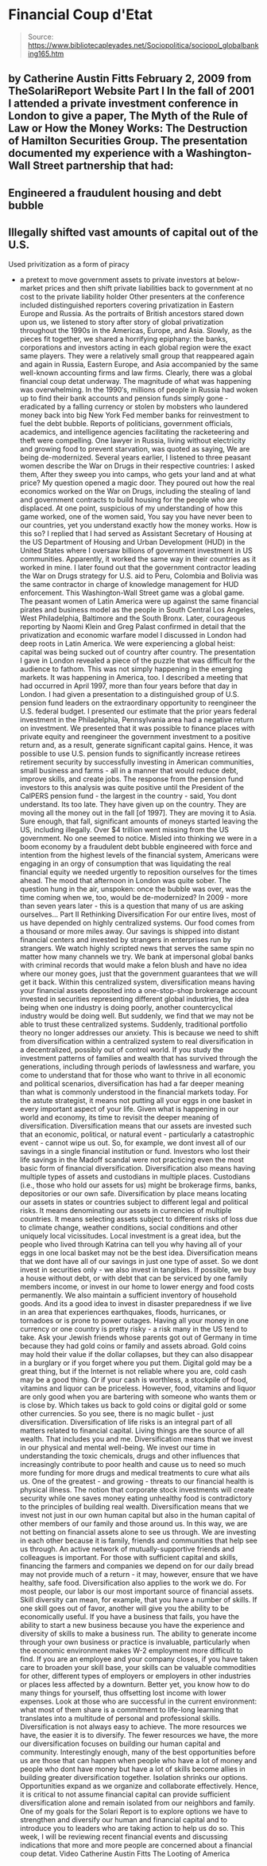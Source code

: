# Financial Coup d'Etat

> Source: https://www.bibliotecapleyades.net/Sociopolitica/sociopol_globalbanking165.htm

by Catherine Austin Fitts
February 2, 2009
from
TheSolariReport Website
Part I
In the fall of 2001 I attended a private investment conference in London to
give a paper,
The Myth of the Rule of Law or How the Money Works:
The Destruction of Hamilton Securities Group.
The presentation documented my experience with a Washington-Wall Street
partnership that had:
-
Engineered a fraudulent housing and debt
bubble
-
Illegally shifted vast amounts of
capital out of the U.S.
-
Used privitization as a form of piracy
- a pretext to move government assets to private investors at
below-market prices and then shift private liabilities back to
government at no cost to the private liability holder
Other presenters at the conference included
distinguished reporters covering privatization in Eastern Europe and Russia.
As the portraits of British ancestors stared down upon us, we listened to
story after story of global privatization throughout the 1990s in the
Americas, Europe, and Asia.
Slowly, as the pieces fit together, we shared a horrifying epiphany:
the
banks, corporations and investors acting in each global region were the
exact same players. They were a relatively small group that reappeared again
and again in Russia, Eastern Europe, and Asia accompanied by the same
well-known accounting firms and law firms.
Clearly, there was a global financial coup detat underway.
The magnitude of what was happening was overwhelming. In the 1990′s,
millions of people in Russia had woken up to find their bank accounts and
pension funds simply gone - eradicated by a falling currency or stolen by
mobsters who laundered money back into big New York Fed member banks for
reinvestment to fuel the debt bubble.
Reports of politicians, government officials, academics, and intelligence
agencies facilitating the racketeering and theft were compelling. One lawyer
in Russia, living without electricity and growing food to prevent
starvation, was quoted as saying,
We are being de-modernized.
Several years earlier, I listened to three peasant women describe the War on
Drugs in their respective countries:
I asked them,
After they sweep you into camps, who gets
your land and at what price?
My question opened a magic door.
They poured out
how the real economics worked on the War on Drugs, including the stealing of
land and government contracts to build housing for the people who are
displaced.
At one point, suspicious of my understanding of how this game worked, one of
the women said,
You say you have never been to our
countries, yet you understand exactly how the money works. How is this
so?
I replied that I had served as Assistant
Secretary of Housing at the US Department of Housing and Urban Development
(HUD) in the United States where I oversaw billions of government investment
in US communities.
Apparently, it worked the same way in their countries as
it worked in mine.
I later found out that the government contractor leading the War on Drugs
strategy for U.S. aid to Peru, Colombia and Bolivia was the same contractor
in charge of knowledge management for HUD enforcement. This Washington-Wall
Street game was a global game.
The peasant women of Latin America were up
against the same financial pirates and business model as the people in South
Central Los Angeles, West Philadelphia, Baltimore and the South Bronx.
Later, courageous reporting by
Naomi Klein and
Greg Palast
confirmed in detail that the privatization and economic warfare model I
discussed in London had deep roots in Latin America.
We were experiencing a global heist:
capital was being sucked out of country
after country.
The presentation I gave in London revealed a
piece of the puzzle that was difficult for the audience to fathom.
This was
not simply happening in the emerging markets.
It was happening in America,
too.
I described a meeting that had occurred in April 1997, more than four years
before that day in London. I had given a presentation to a distinguished
group of U.S. pension fund leaders on the extraordinary opportunity to
reengineer the U.S. federal budget. I presented our estimate that the prior
years federal investment in the Philadelphia, Pennsylvania area had a
negative return on investment.
We presented that it was possible to finance places with private equity and
reengineer the government investment to a positive return and, as a result,
generate significant capital gains. Hence, it was possible to use U.S.
pension funds to significantly increase retirees retirement security by
successfully investing in American communities, small business and farms -
all in a manner that would reduce debt, improve skills, and create jobs.
The response from the pension fund investors to this analysis was quite
positive until the President of the CalPERS pension fund - the largest in
the country - said,
You dont understand. Its too late. They
have given up on the country. They are moving all the money out in the
fall [of 1997]. They are moving it to Asia.
Sure enough, that fall, significant amounts of
moneys started leaving the US, including illegally.
Over
$4 trillion went missing from the US
government. No one seemed to notice. Misled into thinking we were in a boom
economy by a fraudulent debt bubble engineered with force and intention from
the highest levels of the financial system, Americans were engaging in an
orgy of consumption that was liquidating the real financial equity we needed
urgently to reposition ourselves for the times ahead.
The mood that afternoon in London was quite sober.
The question hung in the
air, unspoken:
once the bubble was over, was the time coming when we, too,
would be de-modernized?
In 2009 - more than seven years later - this is a question that many of us
are asking ourselves...
Part II
Rethinking Diversification
For our entire lives, most of us have depended on highly centralized
systems.
Our food comes from a thousand or more miles away. Our savings is
shipped into distant financial centers and invested by strangers in
enterprises run by strangers.
We watch highly scripted news that serves the
same spin no matter how many channels we try.
We bank at impersonal global
banks with criminal records that would make a felon blush and have no idea
where our money goes, just that the government guarantees that we will get
it back.
Within this centralized system, diversification means having your financial
assets deposited into a one-stop-shop brokerage account invested in
securities representing different global industries, the idea being when one
industry is doing poorly, another countercyclical industry would be doing
well.
But suddenly, we find that we may not be able to trust these centralized
systems.
Suddenly,
traditional portfolio theory no longer addresses our
anxiety. This is because we need to shift from diversification within a
centralized system to real diversification in a decentralized, possibly out
of control world.
If you study the investment patterns of families and wealth that has
survived through the generations, including through periods of lawlessness
and warfare, you come to understand that for those who want to thrive in all
economic and political scenarios, diversification has had a far deeper
meaning than what is commonly understood in the financial markets today. For
the astute strategist, it means not putting all your eggs in one basket in
every important aspect of your life.
Given what is happening in our world
and economy, its time to revisit the deeper meaning of diversification.
Diversification means that our assets are invested such that an economic,
political, or natural event - particularly a catastrophic event - cannot
wipe us out. So, for example, we dont invest all of our savings in a single
financial institution or fund. Investors who lost their life savings in
the Madoff scandal were not practicing even the most basic form of financial
diversification.
Diversification also means having multiple types of assets and custodians in
multiple places. Custodians (i.e., those who hold our assets for us) might
be brokerage firms, banks, depositories or our own safe.
Diversification by place means locating our assets in states or countries
subject to different legal and political risks. It means denominating our
assets in currencies of multiple countries. It means selecting assets
subject to different risks of loss due to climate change, weather
conditions, social conditions and other uniquely local vicissitudes.
Local
investment is a great idea, but the people who lived through Katrina can
tell you why having all of your eggs in one local basket may not be the best
idea.
Diversification means that we dont have all of our savings in just one type
of asset. So we dont invest in securities only - we also invest in
tangibles. If possible, we buy a house without debt, or with debt that can
be serviced by one family members income, or invest in our home to lower
energy and food costs permanently.
We also maintain a sufficient inventory
of household goods. And its a good idea to invest in disaster preparedness
if we live in an area that experiences earthquakes, floods, hurricanes, or
tornadoes or is prone to power outages.
Having all your money in one currency or one country is pretty risky - a
risk many in the US tend to take. Ask your Jewish friends whose parents got
out of Germany in time because they had gold coins or family and assets
abroad. Gold coins may hold their value if the dollar collapses, but they
can also disappear in a burglary or if you forget where you put them.
Digital gold may be a great thing, but if the Internet is not reliable where
you are, cold cash may be a good thing. Or if your cash is worthless, a
stockpile of food, vitamins and liquor can be priceless.
However, food,
vitamins and liquor are only good when you are bartering with someone who
wants them or is close by. Which takes us back to gold coins or digital gold
or some other currencies. So you see, there is no magic bullet - just
diversification.
Diversification of life risks is an integral part of all matters related to
financial capital. Living things are the source of all wealth.
That includes
you and me.
Diversification means that we invest in our physical and mental well-being.
We invest our time in understanding the toxic chemicals, drugs and other
influences that increasingly contribute to poor health and cause us to need
so much more funding for more drugs and medical treatments to cure what ails
us. One of the greatest - and growing - threats to our financial health is
physical illness.
The notion that corporate stock investments will create
security while one saves money eating unhealthy food is contradictory to the
principles of building real wealth.
Diversification means that we invest not just in our own human capital but
also in the human capital of other members of our family and those around
us. In this way, we are not betting on financial assets alone to see us
through. We are investing in each other because it is family, friends and
communities that help see us through.
An active network of
mutually-supportive friends and colleagues is important. For those with
sufficient capital and skills, financing the farmers and companies we depend
on for our daily bread may not provide much of a return - it may, however,
ensure that we have healthy, safe food.
Diversification also applies to the work we do. For most people, our labor
is our most important source of financial assets. Skill diversity can mean,
for example, that you have a number of skills. If one skill goes out of
favor, another will give you the ability to be economically useful. If you
have a business that fails, you have the ability to start a new business
because you have the experience and diversity of skills to make a business
run.
The ability to generate income through your own business or practice is
invaluable, particularly when the economic environment makes W-2
employment more difficult to find.
If you are an employee and your company
closes, if you have taken care to broaden your skill base, your skills can
be valuable commodities for other, different types of employers or employers
in other industries or places less affected by a downturn. Better yet, you
know how to do many things for yourself, thus offsetting lost income with
lower expenses.
Look at those who are successful in the current environment:
what most of them share is a commitment to life-long learning that
translates into a multitude of personal and professional skills.
Diversification is not always easy to achieve. The more resources we have,
the easier it is to diversify.
The fewer resources we have, the more our
diversification focuses on building our human capital and community.
Interestingly enough, many of the best opportunities before us are those
that can happen when people who have a lot of money and people who dont
have money but have a lot of skills become allies in building greater
diversification together.
Isolation shrinks our options.
Opportunities
expand as we organize and collaborate effectively. Hence, it is critical to
not assume financial capital can provide sufficient diversification alone
and remain isolated from our neighbors and family.
One of my goals for
the Solari Report is to explore options we have to
strengthen and diversify our human and financial capital and to introduce
you to leaders who are taking action to help us do so.
This week, I will be
reviewing recent financial events and discussing indications that more and
more people are concerned about a financial coup detat.
Video
Catherine Austin Fitts
The Looting of America
